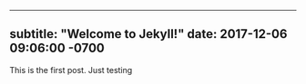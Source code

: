 ---
subtitle:  "Welcome to Jekyll!"
date:   2017-12-06 09:06:00 -0700
--

This is the first post. Just testing
